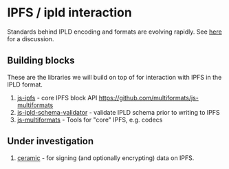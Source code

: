 # IPFS / ipld interaction

Standards behind IPLD encoding and formats are evolving rapidly.  See [here](https://github.com/ipld/js-ipld/issues/295#issuecomment-785868280) for a discussion.

## Building blocks

These are the libraries we will build on top of for interaction with IPFS in the IPLD format.

1. [js-ipfs](https://github.com/ipfs/js-ipfs/blob/e25091ca90e99e22a56bcb40d8e415d22f5a13c4/docs/core-api/BLOCK.md) - core IPFS block API https://github.com/multiformats/js-multiformats
2. [js-ipld-schema-validator](https://github.com/rvagg/js-ipld-schema-validator) - validate IPLD schema prior to writing to IPFS
3. [js-multiformats](https://github.com/multiformats/js-multiformats) - Tools for "core" IPFS, e.g. codecs

## Under investigation

1. [ceramic](https://blog.ceramic.network/how-to-store-signed-and-encrypted-data-on-ipfs/) - for signing (and optionally encrypting) data on IPFS.